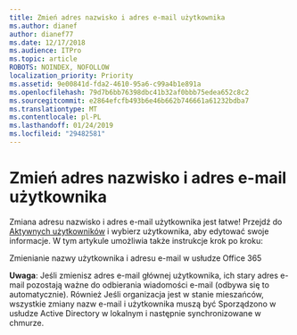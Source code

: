 ```yaml
---
title: Zmień adres nazwisko i adres e-mail użytkownika
ms.author: dianef
author: dianef77
ms.date: 12/17/2018
ms.audience: ITPro
ms.topic: article
ROBOTS: NOINDEX, NOFOLLOW
localization_priority: Priority
ms.assetid: 9e00841d-fda2-4610-95a6-c99a4b1e891a
ms.openlocfilehash: 79d7b6bb76398dbc41b32af0bbb75edea652c8c2
ms.sourcegitcommit: e2864efcfb493b6e46b662b746661a61232bdba7
ms.translationtype: MT
ms.contentlocale: pl-PL
ms.lasthandoff: 01/24/2019
ms.locfileid: "29482581"
---
```

# <a name="change-a-users-name-and-email-address"></a>Zmień adres nazwisko i adres e-mail użytkownika

Zmiana adresu nazwisko i adres e-mail użytkownika jest łatwe! Przejdź do [Aktywnych użytkowników](https://support.office.com/article/https://portal.office.com/adminportal/home.aspx#/users) i wybierz użytkownika, aby edytować swoje informacje. W tym artykule umożliwia także instrukcje krok po kroku: 
  
Zmienianie nazwy użytkownika i adresu e-mail w usłudze Office 365
  
 **Uwaga**: Jeśli zmienisz adres e-mail głównej użytkownika, ich stary adres e-mail pozostają ważne do odbierania wiadomości e-mail (odbywa się to automatycznie). Również Jeśli organizacja jest w stanie mieszańców, wszystkie zmiany nazw e-mail i użytkownika muszą być Sporządzono w usłudze Active Directory w lokalnym i następnie synchronizowane w chmurze. 
  


